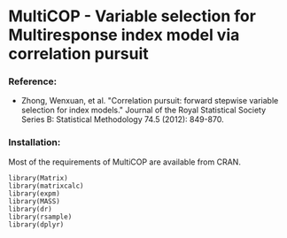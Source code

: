 # MultiCOP - Variable selection for Multiresponse index model via correlation pursuit 


### Reference:
  - Zhong, Wenxuan, et al. "Correlation pursuit: forward stepwise variable selection for index models." Journal of the Royal Statistical Society Series B: Statistical Methodology 74.5 (2012): 849-870.

### Installation:
Most of the requirements of MultiCOP are available from CRAN. 

```{r}
library(Matrix) 
library(matrixcalc) 
library(expm) 
library(MASS)
library(dr)
library(rsample)
library(dplyr)
```

